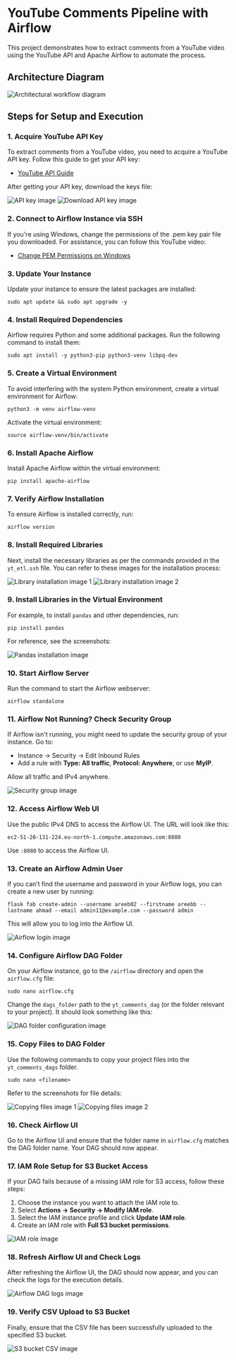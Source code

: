 <!DOCTYPE html>
<html lang="en">
<head>
    <meta charset="UTF-8">
    <meta name="viewport" content="width=device-width, initial-scale=1.0">
</head>
<body>

<h1>YouTube Comments Pipeline with Airflow</h1>
<p>This project demonstrates how to extract comments from a YouTube video using the YouTube API and Apache Airflow to automate the process.</p>

<h2>Architecture Diagram</h2>
<img src="screenshots2\workflowDiagram.png" alt="Architectural workflow diagram">

<h2>Steps for Setup and Execution</h2>

<h3>1. Acquire YouTube API Key</h3>
<p>To extract comments from a YouTube video, you need to acquire a YouTube API key. Follow this guide to get your API key:</p>
<ul>
    <li><a href="https://developers.google.com/youtube/v3/getting-started">YouTube API Guide</a></li>
</ul>
<p>After getting your API key, download the keys file:</p>
<img src="screenshots/image.png" alt="API key image">
<img src="screenshots/image-1.png" alt="Download API key image">

<h3>2. Connect to Airflow Instance via SSH</h3>
<p>If you're using Windows, change the permissions of the .pem key pair file you downloaded. For assistance, you can follow this YouTube video:</p>
<ul>
    <li><a href="https://www.youtube.com/watch?v=hDE3Io5CIbc&ab_channel=TapanDubey">Change PEM Permissions on Windows</a></li>
</ul>

<h3>3. Update Your Instance</h3>
<p>Update your instance to ensure the latest packages are installed:</p>
<pre><code>sudo apt update && sudo apt upgrade -y</code></pre>

<h3>4. Install Required Dependencies</h3>
<p>Airflow requires Python and some additional packages. Run the following command to install them:</p>
<pre><code>sudo apt install -y python3-pip python3-venv libpq-dev</code></pre>

<h3>5. Create a Virtual Environment</h3>
<p>To avoid interfering with the system Python environment, create a virtual environment for Airflow:</p>
<pre><code>python3 -m venv airflow-venv</code></pre>
<p>Activate the virtual environment:</p>
<pre><code>source airflow-venv/bin/activate</code></pre>

<h3>6. Install Apache Airflow</h3>
<p>Install Apache Airflow within the virtual environment:</p>
<pre><code>pip install apache-airflow</code></pre>

<h3>7. Verify Airflow Installation</h3>
<p>To ensure Airflow is installed correctly, run:</p>
<pre><code>airflow version</code></pre>

<h3>8. Install Required Libraries</h3>
<p>Next, install the necessary libraries as per the commands provided in the <code>yt_etl.ssh</code> file. You can refer to these images for the installation process:</p>
<img src="screenshots\image-1.png" alt="Library installation image 1">
<img src="screenshots\image-3.png" alt="Library installation image 2">

<h3>9. Install Libraries in the Virtual Environment</h3>
<p>For example, to install <code>pandas</code> and other dependencies, run:</p>
<pre><code>pip install pandas</code></pre>
<p>For reference, see the screenshots:</p>
<img src="screenshots\image-4.png" alt="Pandas installation image">

<h3>10. Start Airflow Server</h3>
<p>Run the command to start the Airflow webserver:</p>
<pre><code>airflow standalone</code></pre>

<h3>11. Airflow Not Running? Check Security Group</h3>
<p>If Airflow isn't running, you might need to update the security group of your instance. Go to:</p>
<ul>
    <li>Instance → Security → Edit Inbound Rules</li>
    <li>Add a rule with <strong>Type: All traffic</strong>, <strong>Protocol: Anywhere</strong>, or use <strong>MyIP</strong>.</li>
</ul>
<p>Allow all traffic and IPv4 anywhere.</p>
<img src="screenshots2/image-2.png" alt="Security group image">

<h3>12. Access Airflow Web UI</h3>
<p>Use the public IPv4 DNS to access the Airflow UI. The URL will look like this:</p>
<pre><code>ec2-51-20-131-224.eu-north-1.compute.amazonaws.com:8080</code></pre>
<p>Use <code>:8080</code> to access the Airflow UI.</p>

<h3>13. Create an Airflow Admin User</h3>
<p>If you can’t find the username and password in your Airflow logs, you can create a new user by running:</p>
<pre><code>flask fab create-admin --username areeb02 --firstname areebb --lastname ahmad --email admin11@example.com --password admin</code></pre>
<p>This will allow you to log into the Airflow UI.</p>
<img src="screenshots2/image-5.png" alt="Airflow login image">

<h3>14. Configure Airflow DAG Folder</h3>
<p>On your Airflow instance, go to the <code>/airflow</code> directory and open the <code>airflow.cfg</code> file:</p>
<pre><code>sudo nano airflow.cfg</code></pre>
<p>Change the <code>dags_folder</code> path to the <code>yt_comments_dag</code> (or the folder relevant to your project). It should look something like this:</p>
<img src="screenshots2/image-7.png" alt="DAG folder configuration image">

<h3>15. Copy Files to DAG Folder</h3>
<p>Use the following commands to copy your project files into the <code>yt_comments_dags</code> folder.</p>
<pre><code>sudo nano &lt;filename&gt;</code></pre>
<p>Refer to the screenshots for file details:</p>
<img src="screenshots2/image-8.png" alt="Copying files image 1">
<img src="screenshots2/image-9.png" alt="Copying files image 2">

<h3>16. Check Airflow UI</h3>
<p>Go to the Airflow UI and ensure that the folder name in <code>airflow.cfg</code> matches the DAG folder name. Your DAG should now appear.</p>

<h3>17. IAM Role Setup for S3 Bucket Access</h3>
<p>If your DAG fails because of a missing IAM role for S3 access, follow these steps:</p>
<ol>
    <li>Choose the instance you want to attach the IAM role to.</li>
    <li>Select <strong>Actions → Security → Modify IAM role</strong>.</li>
    <li>Select the IAM instance profile and click <strong>Update IAM role</strong>.</li>
    <li>Create an IAM role with <strong>Full S3 bucket permissions</strong>.</li>
</ol>
<img src="screenshots2/image-10.png" alt="IAM role image">

<h3>18. Refresh Airflow UI and Check Logs</h3>
<p>After refreshing the Airflow UI, the DAG should now appear, and you can check the logs for the execution details.</p>
<img src="screenshots2/image-11.png" alt="Airflow DAG logs image">

<h3>19. Verify CSV Upload to S3 Bucket</h3>
<p>Finally, ensure that the CSV file has been successfully uploaded to the specified S3 bucket.</p>
<img src="screenshots2/image-13.png" alt="S3 bucket CSV image">

</body>
</html>